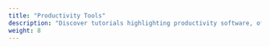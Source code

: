 ```yaml
---
title: "Productivity Tools"
description: "Discover tutorials highlighting productivity software, office suites, collaboration tools, and other applications available on Fedora. Learn how to leverage these tools to enhance productivity and streamline workflow processes, empowering users to achieve more in their daily tasks and projects."
weight: 8
---
```

